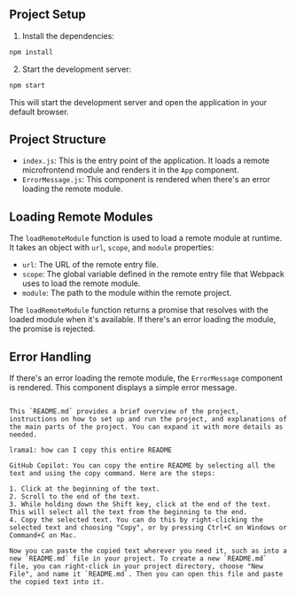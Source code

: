 ## Project Setup

1. Install the dependencies:

```bash
npm install
```

2. Start the development server:

```bash
npm start
```

This will start the development server and open the application in your default browser.

## Project Structure

- `index.js`: This is the entry point of the application. It loads a remote microfrontend module and renders it in the `App` component.
- `ErrorMessage.js`: This component is rendered when there's an error loading the remote module.

## Loading Remote Modules

The `loadRemoteModule` function is used to load a remote module at runtime. It takes an object with `url`, `scope`, and `module` properties:

- `url`: The URL of the remote entry file.
- `scope`: The global variable defined in the remote entry file that Webpack uses to load the remote module.
- `module`: The path to the module within the remote project.

The `loadRemoteModule` function returns a promise that resolves with the loaded module when it's available. If there's an error loading the module, the promise is rejected.

## Error Handling

If there's an error loading the remote module, the `ErrorMessage` component is rendered. This component displays a simple error message.

```

This `README.md` provides a brief overview of the project, instructions on how to set up and run the project, and explanations of the main parts of the project. You can expand it with more details as needed.

lrama1: how can I copy this entire README

GitHub Copilot: You can copy the entire README by selecting all the text and using the copy command. Here are the steps:

1. Click at the beginning of the text.
2. Scroll to the end of the text.
3. While holding down the Shift key, click at the end of the text. This will select all the text from the beginning to the end.
4. Copy the selected text. You can do this by right-clicking the selected text and choosing "Copy", or by pressing Ctrl+C on Windows or Command+C on Mac.

Now you can paste the copied text wherever you need it, such as into a new `README.md` file in your project. To create a new `README.md` file, you can right-click in your project directory, choose "New File", and name it `README.md`. Then you can open this file and paste the copied text into it.
```
